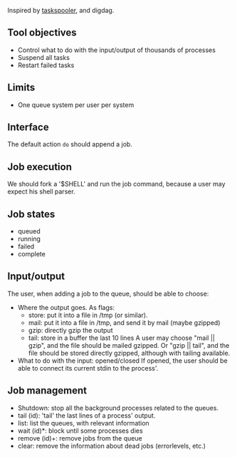 Inspired by [taskspooler](http://freshmeat.net/projects/taskspooler/), and digdag.

## Tool objectives

- Control what to do with the input/output of thousands of processes
- Suspend all tasks
- Restart failed tasks

## Limits

- One queue system per user per system

## Interface

The default action `do` should append a job.

## Job execution

We should fork a '\$SHELL' and run the job command, because a user may expect his
shell parser.

## Job states

- queued
- running
- failed
- complete

## Input/output

The user, when adding a job to the queue, should be able to choose:

- Where the output goes. As flags:
  - store: put it into a file in /tmp (or similar).
  - mail: put it into a file in /tmp, and send it by mail (maybe gzipped)
  - gzip: directly gzip the output
  - tail: store in a buffer the last 10 lines
    A user may choose "mail || gzip", and the file should be mailed gzipped. Or
    "gzip || tail", and the file should be stored directly gzipped, although with
    tailing available.
- What to do with the input: opened/closed
  If opened, the user should be able to connect its current stdin to the
  process'.

## Job management

- Shutdown: stop all the background processes related to the queues.
- tail (id): 'tail' the last lines of a process' output.
- list: list the queues, with relevant information
- wait (id)\*: block until some processes dies
- remove (id)+: remove jobs from the queue
- clear: remove the information about dead jobs (errorlevels, etc.)
